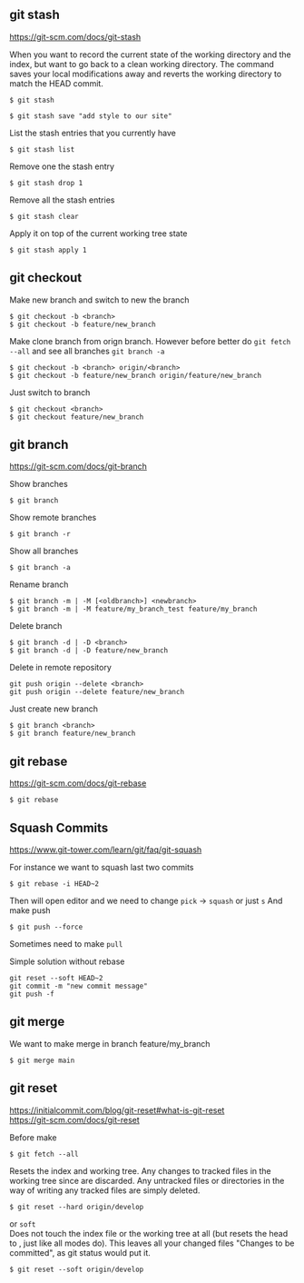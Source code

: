 
## git stash
https://git-scm.com/docs/git-stash

When you want to record the current state of the working directory and the index, but want to go back to a clean working directory. The command saves your local modifications away and reverts the working directory to match the HEAD commit.
```
$ git stash
```
```
$ git stash save "add style to our site"
```

List the stash entries that you currently have
```
$ git stash list
```

Remove one the stash entry
```
$ git stash drop 1
```

Remove all the stash entries
```
$ git stash clear
```

Apply it on top of the current working tree state
```
$ git stash apply 1
```


## git checkout
Make new branch and switch to new the branch
```
$ git checkout -b <branch>
$ git checkout -b feature/new_branch
```

Make clone branch from orign branch. However before better do `git fetch --all` and see all branches `git branch -a`
```
$ git checkout -b <branch> origin/<branch>
$ git checkout -b feature/new_branch origin/feature/new_branch
```

Just switch to branch
```
$ git checkout <branch>
$ git checkout feature/new_branch
```

## git branch
https://git-scm.com/docs/git-branch

Show branches
```
$ git branch
```

Show remote branches
```
$ git branch -r
```

Show all branches
```
$ git branch -a
```

Rename branch
```
$ git branch -m | -M [<oldbranch>] <newbranch>
$ git branch -m | -M feature/my_branch_test feature/my_branch
```

Delete branch
```
$ git branch -d | -D <branch>
$ git branch -d | -D feature/new_branch
```
Delete in remote repository 
```
git push origin --delete <branch>
git push origin --delete feature/new_branch
```

Just create new branch
```
$ git branch <branch>
$ git branch feature/new_branch
```

## git rebase
https://git-scm.com/docs/git-rebase

```
$ git rebase
```

## Squash Commits
https://www.git-tower.com/learn/git/faq/git-squash

For instance we want to squash last two commits
```
$ git rebase -i HEAD~2
```
Then will open editor and we need to change `pick` -> `squash` or just `s`
And make push
```
$ git push --force
```
Sometimes need to make `pull`

Simple solution without rebase
```
git reset --soft HEAD~2 
git commit -m "new commit message"
git push -f
```


## git merge

We want to make merge in branch feature/my_branch
```
$ git merge main
```

## git reset 
https://initialcommit.com/blog/git-reset#what-is-git-reset  
https://git-scm.com/docs/git-reset

Before make
```
$ git fetch --all
```
Resets the index and working tree. Any changes to tracked files in the working tree since <commit> are discarded. Any untracked files or directories in the way of writing any tracked files are simply deleted.  
```
$ git reset --hard origin/develop
```
or 
`soft`  
Does not touch the index file or the working tree at all (but resets the head to <commit>, just like all modes do). This leaves all your changed files "Changes to be committed", as git status would put it.
```
$ git reset --soft origin/develop
```


